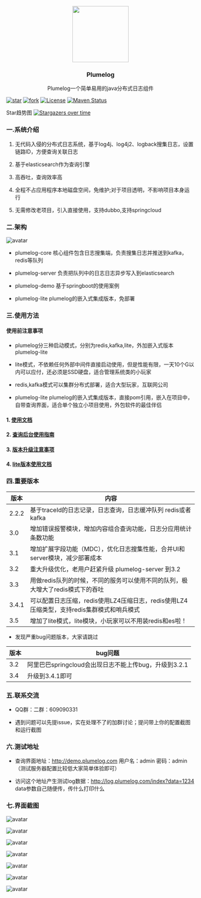 <p align="center" >
    <img src="https://gitee.com/plumeorg/plumelog/raw/master/pic/icon.png" width="150">
    <h3 align="center">Plumelog</h3>
    <p align="center">
        Plumelog一个简单易用的java分布式日志组件
</p>

[![star](https://gitee.com/plumeorg/plumelog/badge/star.svg?theme=gvp)](https://gitee.com/frankchenlong/plumelog/stargazers)
[![fork](https://gitee.com/plumeorg/plumelog/badge/fork.svg?theme=gvp)](https://gitee.com/frankchenlong/plumelog/members)
[![License](https://img.shields.io/badge/license-Apache%202-4EB1BA.svg)](https://www.apache.org/licenses/LICENSE-2.0.html)
[![Maven Status](https://maven-badges.herokuapp.com/maven-central/com.plumelog/plumelog/badge.svg)](https://maven-badges.herokuapp.com/maven-central/com.plumelog/plumelog)

Star趋势图
[![Stargazers over time](https://whnb.wang/img/plumeorg/plumelog)](https://whnb.wang/plumeorg/plumelog)

### 一.系统介绍

 1. 无代码入侵的分布式日志系统，基于log4j、log4j2、logback搜集日志，设置链路ID，方便查询关联日志
 
 2. 基于elasticsearch作为查询引擎
 
 3. 高吞吐，查询效率高
 
 4. 全程不占应用程序本地磁盘空间，免维护;对于项目透明，不影响项目本身运行
 
 5. 无需修改老项目，引入直接使用，支持dubbo,支持springcloud
 
### 二.架构

 ![avatar](/pic/plumelog.png)
 
* plumelog-core 核心组件包含日志搜集端，负责搜集日志并推送到kafka，redis等队列

* plumelog-server 负责把队列中的日志日志异步写入到elasticsearch 

* plumelog-demo 基于springboot的使用案例

* plumelog-lite plumelog的嵌入式集成版本，免部署
   
### 三.使用方法

#### 使用前注意事项

* plumelog分三种启动模式，分别为redis,kafka,lite，外加嵌入式版本plumelog-lite

* lite模式，不依赖任何外部中间件直接启动使用，但是性能有限，一天10个G以内可以应付，还必须是SSD硬盘，适合管理系统类的小玩家

* redis,kafka模式可以集群分布式部署，适合大型玩家，互联网公司

* plumelog-lite plumelog的嵌入式集成版本，直接pom引用，嵌入在项目中，自带查询界面，适合单个独立小项目使用，外包软件的最佳伴侣

#### 1. [使用文档](/FASTSTART.md)

#### 2. [查询后台使用指南](/HELP.md)

#### 3. [版本升级注意事项](/update.md)

#### 4. [lite版本使用文档](/plumelog-lite/README.md)

### 四.重要版本
 
   |  版本   | 内容  |
   |  ----  | ----  |
   | 2.2.2  | 基于traceId的日志记录，日志查询，日志缓冲队列 redis或者kafka |
   | 3.0  | 增加错误报警模块，增加内容组合查询功能，日志分应用统计条数功能 |
   | 3.1  | 增加扩展字段功能（MDC），优化日志搜集性能，合并UI和server模块，减少部署成本 |
   | 3.2  | 重大升级优化，老用户赶紧升级 plumelog-server 到3.2|
   | 3.3  | 用做redis队列的时候，不同的服务可以使用不同的队列，极大增大了redis模式下的吞吐|
   | 3.4.1  | 可以配置日志压缩，redis使用LZ4压缩日志，redis使用LZ4压缩类型，支持redis集群模式和哨兵模式|
   | 3.5  | 增加了lite模式，lite模块，小玩家可以不用装redis和es啦！|

   * 发现严重bug问题版本，大家请跳过

   |  版本   | bug问题  |
   |  ----  | ----  |
   | 3.2  | 阿里巴巴springcloud会出现日志不能上传bug，升级到3.2.1|
   | 3.4  | 升级到3.4.1即可|
   
### 五.联系交流

   * QQ群：二群：609090331 
   
   * 遇到问题可以先提issue，实在处理不了的加群讨论；提问带上你的配置截图和运行截图
   

### 六.测试地址

   * 查询界面地址：http://demo.plumelog.com  用户名：admin 密码：admin   （测试服务器配置比较低大家简单体验即可）
      
   * 访问这个地址产生测试log数据：http://log.plumelog.com/index?data=1234  data参数自己随便传，传什么打印什么

### 七.界面截图

![avatar](/pic/0.png)

![avatar](/pic/1.png)

![avatar](/pic/2.png)

![avatar](/pic/3.png)

![avatar](/pic/4.png)

![avatar](/pic/5.png)

![avatar](/pic/6.png)

